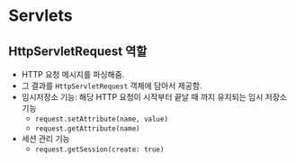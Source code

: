 # Servlets

## HttpServletRequest 역할

- HTTP 요청 메시지를 파싱해줌.
- 그 결과를 `HttpServletRequest` 객체에 담아서 제공함.
- 임시저장소 기능: 해당 HTTP 요청이 시작부터 끝날 때 까지 유지되는 임시 저장소 기능
	- `request.setAttribute(name, value)`
	- `request.getAttribute(name)`
- 세션 관리 기능
	- `request.getSession(create: true)`
